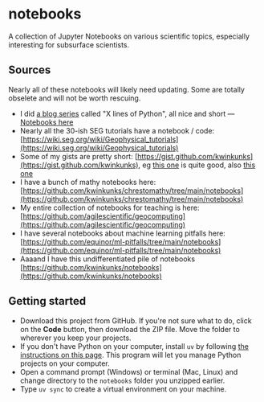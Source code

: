 # notebooks

A collection of Jupyter Notebooks on various scientific topics, especially interesting for subsurface scientists.

## Sources

Nearly all of these notebooks will likely need updating. Some are totally obselete and will not be worth rescuing.

* I did [a blog series](https://agilescientific.com/blog/category/X+Lines) called "X lines of Python", all nice and short — [Notebooks here](https://github.com/agilescientific/xlines)
* Nearly all the 30-ish SEG tutorials have a notebook / code: [https://wiki.seg.org/wiki/Geophysical_tutorials](https://wiki.seg.org/wiki/Geophysical_tutorials)
* Some of my gists are pretty short: [https://gist.github.com/kwinkunks](https://gist.github.com/kwinkunks), eg [this one](https://gist.github.com/kwinkunks/33dc88629cabf8311a1a506fbee85719) is quite good, also [this one](https://gist.github.com/kwinkunks/ddf3c6f781eadeac51f19d5cd1ebe617)
* I have a bunch of mathy notebooks here: [https://github.com/kwinkunks/chrestomathy/tree/main/notebooks](https://github.com/kwinkunks/chrestomathy/tree/main/notebooks)
* My entire collection of notebooks for teaching is here: [https://github.com/agilescientific/geocomputing](https://github.com/agilescientific/geocomputing)
* I have several notebooks about machine learning pitfalls here: [https://github.com/equinor/ml-pitfalls/tree/main/notebooks](https://github.com/equinor/ml-pitfalls/tree/main/notebooks)
* Aaaand I have this undifferentiated pile of notebooks [https://github.com/kwinkunks/notebooks](https://github.com/kwinkunks/notebooks)

## Getting started

- Download this project from GitHub. If you're not sure what to do, click on the **Code** button, then download the ZIP file. Move the folder to wherever you keep your projects.
- If you don't have Python on your computer, install `uv` by following [the instructions on this page](https://docs.astral.sh/uv/getting-started/installation/). This program will let you manage Python projects on your computer.
- Open a command prompt (Windows) or terminal (Mac, Linux) and change directory to the `notebooks` folder you unzipped earlier.
- Type `uv sync` to create a virtual environment on your machine.

